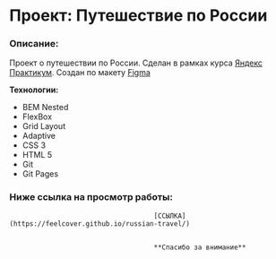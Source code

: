 # Проект: Путешествие по России

### Описание:


Проект о путешествии по России. Сделан в рамках курса [Яндекс Практикум](https://practicum.yandex.ru/profile/web-plus/).
Создан по макету [Figma](https://www.figma.com/file/5S2WSbEFL6awjVWJ0NWL8Q/Sprint-3_-Russia-_-desktop-mobile?node-id=28503%3A0)

**Технологии:**
* BEM Nested
* FlexBox
* Grid Layout
* Adaptive 
* CSS 3
* HTML 5
* Git
* Git Pages

### Ниже ссылка на просмотр работы:

                                        [ССЫЛКА](https://feelcover.github.io/russian-travel/)


                                        **Спасибо за внимание**
